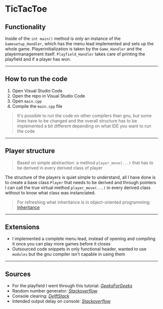 # TicTacToe

## Functionality

Inside of the `int main()` method is only an instance of the `Gamesetup_Handler`, which has the menu lead implemented and sets up the whole game. Playerinitialization is taken by the `Game_Handler` and the playermanagement itself. `Playfield_Handler` takes care of printing the playfield and if a player has won.

---

## How to run the code

1. Open Visual Studio Code
2. Open the repo in Visual Studio Code
3. Open `main.cpp`
4. Compile the `main.cpp` file

>It's possible to run the code on other compilers than gnu, but some lines have to be changed and the overall structure has to be implemented a bit different depending on what IDE you want to run the code

---

## Player structure

> Based on simple abstraction: a method `player_move(...)` that has to be derived in every derived class of player

The structure of the players is quiet simple to understand, all I have done is to create a base class `Player` that needs to be derived and through pointers I can call the true virtual method `player_move(...)` in every derived class without to know what class was instanciated.

> For refreshing what inheritance is in object-oriented programming:  [Inheritance](https://en.wikipedia.org/wiki/Inheritance_(object-oriented_programming))

---

## Extensions

* I implemented a complete menu lead, instead of opening and compiling it once you can play more games before it closes
* Outsourced code snippets in only functional header, wanted to use `modules` but the gnu compiler isn't capable in using them
  
---

## Sources

* For the playfield I went through this tutorial: [_GeeksForGeeks_](https://www.geeksforgeeks.org/2d-vector-in-cpp-with-user-defined-size/)
* Random number generator: [_Stackoverflow_](https://stackoverflow.com/questions/13445688/how-to-generate-a-random-number-in-c)
* Console clearing: [_DelftStack_](https://www.delftstack.com/howto/cpp/how-to-clear-console-cpp/)
* Intended output delay on console: [_Stackoverflow_](https://stackoverflow.com/questions/27215705/how-to-delay-output-in-c)
